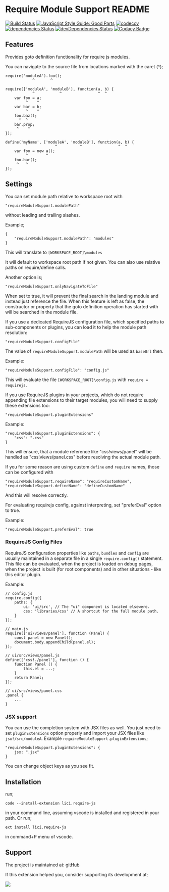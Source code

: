 # Require Module Support README

[![Build Status](https://api.travis-ci.org/anacierdem/vscode-requirejs.svg?branch=master)](https://travis-ci.org/anacierdem/vscode-requirejs)
[![JavaScript Style Guide: Good Parts](https://img.shields.io/badge/code%20style-goodparts-brightgreen.svg?style=flat)](https://github.com/dwyl/goodparts "JavaScript The Good Parts")
[![codecov](https://codecov.io/gh/anacierdem/vscode-requirejs/branch/master/graph/badge.svg)](https://codecov.io/gh/anacierdem/vscode-requirejs)
[![dependencies Status](https://david-dm.org/anacierdem/vscode-requirejs/status.svg)](https://david-dm.org/anacierdem/vscode-requirejs)
[![devDependencies Status](https://david-dm.org/anacierdem/vscode-requirejs/dev-status.svg)](https://david-dm.org/anacierdem/vscode-requirejs?type=dev)
[![Codacy Badge](https://api.codacy.com/project/badge/Grade/2f6350503ab8480d91dbf3477d6805ae)](https://www.codacy.com/manual/anacierdem/vscode-requirejs?utm_source=github.com&utm_medium=referral&utm_content=anacierdem/vscode-requirejs&utm_campaign=Badge_Grade)

## Features

Provides goto definition functionality for require js modules.

You can navigate to the source file from locations marked with the caret (^);

    require('moduleA').foo();
                ^       ^

    require(['moduleA', 'moduleB'], function(a, b) {
                ^           ^                ^  ^
        var foo = a;
             ^    ^
        var bar = b;
             ^    ^
        foo.baz();
          ^  ^
        bar.prop;
         ^    ^
    });

    define('myName', ['moduleA', 'moduleB'], function(a, b) {
                          ^  	     ^                ^  ^
        var foo = new a();
             ^        ^
        foo.bar();
         ^   ^
    });

## Settings

You can set module path relative to workspace root with

    "requireModuleSupport.modulePath"

without leading and trailing slashes.

Example;

    {
        "requireModuleSupport.modulePath": "modules"
    }

This will translate to `[WORKSPACE_ROOT]\modules`

It will default to workspace root path if not given.
You can also use relative paths on require/define calls.

Another option is;

    "requireModuleSupport.onlyNavigateToFile"

When set to true, it will prevent the final search in the landing module and instead just reference the file. When this feature is left as false, the constructor or property that the goto definition operation has started with will be searched in the module file.

If you use a dedicated RequireJS configuration file, which specified paths to sub-components or plugins, you can load it to help the module path resolution:

    "requireModuleSupport.configFile"

The value of `requireModuleSupport.modulePath` will be used as `baseUrl` then.

Example:

    "requireModuleSupport.configFile": "config.js"

This will evaluate the file `[WORKSPACE_ROOT]\config.js` with `require = requirejs`.

If you use RequireJS plugins in your projects, which do not require appending file extensions to their target modules, you will need to supply these extensions too:

    "requireModuleSupport.pluginExtensions"

Example:

    "requireModuleSupport.pluginExtensions": {
        "css": ".css"
    }

This will ensure, that a module reference like "css!views/panel" will be handled as "css!views/panel.css" before resolving the actual module path.

If you for some reason are using custom `define` and `require` names, those can be configured with

    "requireModuleSupport.requireName": "requireCustomName",
    "requireModuleSupport.defineName": "defineCustomName"

And this will resolve correctly.

For evaluating requirejs config, against interpreting, set "preferEval" option to true.

Example:
    
    "requireModuleSupport.preferEval": true

### RequireJS Config Files

RequireJS configuration properties like `paths`, `bundles` and `config` are usually maintained in a separate file in a single `require.config()` statement. This file can be evaluated, when the project is loaded on debug pages, when the project is built (for root components) and in other situations - like this editor plugin.

Example:

    // config.js
    require.config({
        paths: {
            ui: 'ui/src', // The "ui" component is located elsewere.
            css: 'libraries/css' // A shortcut for the full module path.
        }
    });

    // main.js
    require(['ui/views/panel'], function (Panel) {
        const panel = new Panel();
        document.body.appendChild(panel.el);
    });

    // ui/src/views/panel.js
    define(['css!./panel'], function () {
        function Panel () {
            this.el = ...;
        }
        return Panel;
    });

    // ui/src/views/panel.css
    .panel {
        ...
    }

### JSX support

You can use the completion system with JSX files as well. You just need to set `pluginExtensions` option properly and import your JSX files like `jsx!/src/moduleA`. Example `requireModuleSupport.pluginExtensions`;

    "requireModuleSupport.pluginExtensions": {
        jsx: ".jsx"
    }

You can change object keys as you see fit.

## Installation

run;

    code --install-extension lici.require-js

in your command line, assuming vscode is installed and registered in your path. Or run;

    ext install lici.require-js

in command+P menu of vscode.

## Support

The project is maintained at: [gitHub](https://github.com/anacierdem/vscode-requirejs)

If this extension helped you, consider supporting its development at;

<a href="https://patreon.com/anacierdem"><img src="https://img.shields.io/endpoint.svg?url=https%3A%2F%2Fshieldsio-patreon.herokuapp.com%2Fanacierdem&style=for-the-badge" /> </a>
